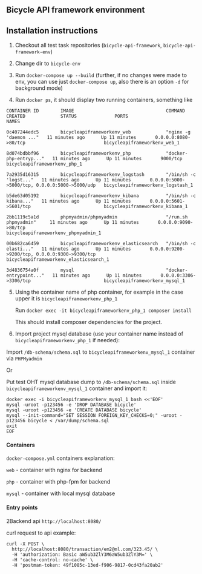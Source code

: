 ## Bicycle API framework environment

## Installation instructions

1. Checkout all test task repositories (`bicycle-api-framework`, `bicycle-api-framework-env`)

2. Change dir to `bicycle-env`

3. Run `docker-compose up --build` (further, if no changes were made to env, you can use just `docker-compose up`, also there is an option `-d` for background mode)

4. Run `docker ps`, it  should display two running containers, something like

```
CONTAINER ID        IMAGE                                  COMMAND                  CREATED             STATUS              PORTS                                            NAMES

0c407244edc5        bicycleapiframeworkenv_web             "nginx -g 'daemon ..."   11 minutes ago      Up 11 minutes       0.0.0.0:8080->80/tcp                             bicycleapiframeworkenv_web_1

8d074bdbbf96        bicycleapiframeworkenv_php             "docker-php-entryp..."   11 minutes ago      Up 11 minutes       9000/tcp                                         bicycleapiframeworkenv_php_1

7a2935d16315        bicycleapiframeworkenv_logstash        "/bin/sh -c 'logst..."   11 minutes ago      Up 11 minutes       0.0.0.0:5000->5000/tcp, 0.0.0.0:5000->5000/udp   bicycleapiframeworkenv_logstash_1

b5de63d05192        bicycleapiframeworkenv_kibana          "/bin/sh -c kibana..."   11 minutes ago      Up 11 minutes       0.0.0.0:5601->5601/tcp                           bicycleapiframeworkenv_kibana_1

2bb1119c5a1d        phpmyadmin/phpmyadmin                  "/run.sh phpmyadmin"     11 minutes ago      Up 11 minutes       0.0.0.0:9090->80/tcp                             bicycleapiframeworkenv_phpmyadmin_1

00b682ca6459        bicycleapiframeworkenv_elasticsearch   "/bin/sh -c elasti..."   11 minutes ago      Up 11 minutes       0.0.0.0:9200->9200/tcp, 0.0.0.0:9300->9300/tcp   bicycleapiframeworkenv_elasticsearch_1

3d4836754a0f        mysql                                  "docker-entrypoint..."   11 minutes ago      Up 11 minutes       0.0.0.0:3306->3306/tcp                           bicycleapiframeworkenv_mysql_1
```

5. Using the container name of php container, for example in the case upper it is `bicycleapiframeworkenv_php_1`

    Run `docker exec -it bicycleapiframeworkenv_php_1 composer install`

    This should install composer dependencies for the project.

6. Import project mysql database (use your container name instead of `bicycleapiframeworkenv_php_1` if needed):

Import `/db-schema/schema.sql` to `bicycleapiframeworkenv_mysql_1` container via `PHPMyadmin`

Or

Put test OHT mysql database dump to `/db-schema/schema.sql` inside `bicycleapiframeworkenv_mysql_1` container and import it:

```
docker exec -i bicycleapiframeworkenv_mysql_1 bash <<'EOF'
mysql -uroot -p123456 -e 'DROP DATABASE bicycle'
mysql -uroot -p123456 -e 'CREATE DATABASE bicycle'
mysql --init-command="SET SESSION FOREIGN_KEY_CHECKS=0;" -uroot -p123456 bicycle < /var/dump/schema.sql
exit
EOF
```

#### Containers

`docker-compose.yml` containers explanation:

`web` - container with nginx for backend

`php` - container with php-fpm for backend

`mysql` - container with local mysql database

#### Entry points

2Backend api `http://localhost:8080/`

curl request to api example:

```
curl -X POST \
  http://localhost:8080/transaction/em2@ml.com/323.45/ \
  -H 'authorization: Basic aW5ub3ZlY3M6aW5ub3ZlY3M=' \
  -H 'cache-control: no-cache' \
  -H 'postman-token: 49f1085c-13ed-f906-9817-0cd43fa20ab2'
```